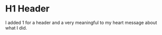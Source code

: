 # H1 Header





























I added 1 for a header and a very meaningful to my heart message about what I did.
